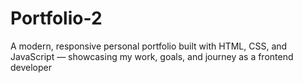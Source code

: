 # Portfolio-2
A modern, responsive personal portfolio built with HTML, CSS, and JavaScript — showcasing my work, goals, and journey as a frontend developer
